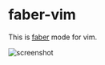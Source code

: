# faber-vim

This is [faber](https://github.com/faber-lang/faber) mode for vim.

![screenshot](https://i.imgur.com/IOybcfZ.png)
